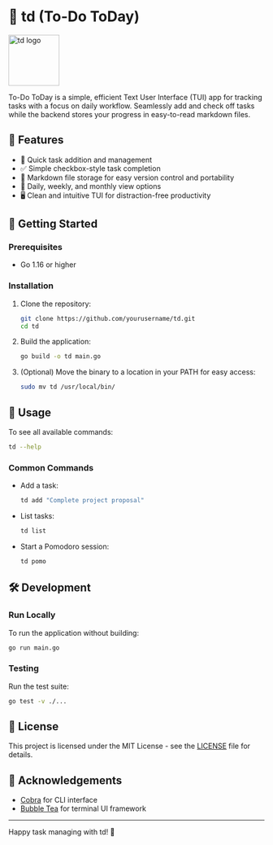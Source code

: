# 📅 td (To-Do ToDay)

<img src="td-logo.svg" alt="td logo" height="100">

To-Do ToDay is a simple, efficient Text User Interface (TUI) app for tracking tasks with a focus on daily workflow. Seamlessly add and check off tasks while the backend stores your progress in easy-to-read markdown files.

## 🌟 Features

- 📝 Quick task addition and management
- ✅ Simple checkbox-style task completion
- 📁 Markdown file storage for easy version control and portability
- 📆 Daily, weekly, and monthly view options
- 🖥️ Clean and intuitive TUI for distraction-free productivity

## 🚀 Getting Started

### Prerequisites

- Go 1.16 or higher

### Installation

1. Clone the repository:
   ```bash
   git clone https://github.com/yourusername/td.git
   cd td
   ```

2. Build the application:
   ```bash
   go build -o td main.go
   ```

3. (Optional) Move the binary to a location in your PATH for easy access:
   ```bash
   sudo mv td /usr/local/bin/
   ```

## 🎯 Usage

To see all available commands:
```bash
td --help
```

### Common Commands

- Add a task:
  ```bash
  td add "Complete project proposal"
  ```

- List tasks:
  ```bash
  td list
  ```

- Start a Pomodoro session:
  ```bash
  td pomo
  ```

## 🛠️ Development

### Run Locally

To run the application without building:

```bash
go run main.go
```

### Testing

Run the test suite:

```bash
go test -v ./...
```

## 📄 License

This project is licensed under the MIT License - see the [LICENSE](LICENSE) file for details.

## 🙏 Acknowledgements

- [Cobra](https://github.com/spf13/cobra) for CLI interface
- [Bubble Tea](https://github.com/charmbracelet/bubbletea) for terminal UI framework

---

Happy task managing with td! 🎉
